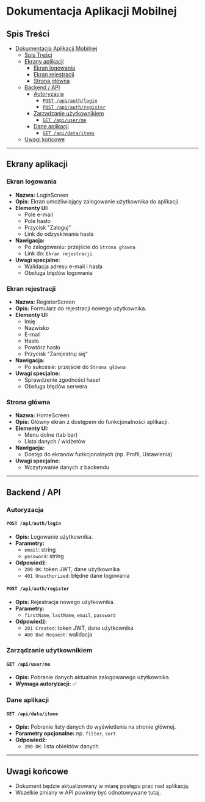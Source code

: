 # Dokumentacja Aplikacji Mobilnej

## Spis Treści
- [Dokumentacja Aplikacji Mobilnej](#dokumentacja-aplikacji-mobilnej)
  - [Spis Treści](#spis-treści)
  - [Ekrany aplikacji](#ekrany-aplikacji)
    - [Ekran logowania](#ekran-logowania)
    - [Ekran rejestracji](#ekran-rejestracji)
    - [Strona główna](#strona-główna)
  - [Backend / API](#backend--api)
    - [Autoryzacja](#autoryzacja)
      - [`POST /api/auth/login`](#post-apiauthlogin)
      - [`POST /api/auth/register`](#post-apiauthregister)
    - [Zarządzanie użytkownikiem](#zarządzanie-użytkownikiem)
      - [`GET /api/user/me`](#get-apiuserme)
    - [Dane aplikacji](#dane-aplikacji)
      - [`GET /api/data/items`](#get-apidataitems)
  - [Uwagi końcowe](#uwagi-końcowe)

---

## Ekrany aplikacji

### Ekran logowania
- **Nazwa:** LoginScreen
- **Opis:** Ekran umożliwiający zalogowanie użytkownika do aplikacji.
- **Elementy UI:**
  - Pole e-mail
  - Pole hasło
  - Przycisk "Zaloguj"
  - Link do odzyskiwania hasła
- **Nawigacja:**
  - Po zalogowaniu: przejście do `Strona główna`
  - Link do: `Ekran rejestracji`
- **Uwagi specjalne:**
  - Walidacja adresu e-mail i hasła
  - Obsługa błędów logowania

### Ekran rejestracji
- **Nazwa:** RegisterScreen
- **Opis:** Formularz do rejestracji nowego użytkownika.
- **Elementy UI:**
  - Imię
  - Nazwisko
  - E-mail
  - Hasło
  - Powtórz hasło
  - Przycisk "Zarejestruj się"
- **Nawigacja:**
  - Po sukcesie: przejście do `Strona główna`
- **Uwagi specjalne:**
  - Sprawdzenie zgodności haseł
  - Obsługa błędów serwera

### Strona główna
- **Nazwa:** HomeScreen
- **Opis:** Główny ekran z dostępem do funkcjonalności aplikacji.
- **Elementy UI:**
  - Menu dolne (tab bar)
  - Lista danych / widżetów
- **Nawigacja:**
  - Dostęp do ekranów funkcjonalnych (np. Profil, Ustawienia)
- **Uwagi specjalne:**
  - Wczytywanie danych z backendu

<!-- Dodawaj kolejne ekrany zgodnie z powyższym schematem -->

---

## Backend / API

### Autoryzacja

#### `POST /api/auth/login`
- **Opis:** Logowanie użytkownika.
- **Parametry:**
  - `email`: string
  - `password`: string
- **Odpowiedź:**
  - `200 OK`: token JWT, dane użytkownika
  - `401 Unauthorized`: błędne dane logowania

#### `POST /api/auth/register`
- **Opis:** Rejestracja nowego użytkownika.
- **Parametry:**
  - `firstName`, `lastName`, `email`, `password`
- **Odpowiedź:**
  - `201 Created`: token JWT, dane użytkownika
  - `400 Bad Request`: walidacja

### Zarządzanie użytkownikiem

#### `GET /api/user/me`
- **Opis:** Pobranie danych aktualnie zalogowanego użytkownika.
- **Wymaga autoryzacji:** ✅

### Dane aplikacji

#### `GET /api/data/items`
- **Opis:** Pobranie listy danych do wyświetlenia na stronie głównej.
- **Parametry opcjonalne:** np. `filter`, `sort`
- **Odpowiedź:**
  - `200 OK`: lista obiektów danych

<!-- Dodawaj kolejne endpointy zgodnie z powyższym schematem -->

---

## Uwagi końcowe
- Dokument będzie aktualizowany w miarę postępu prac nad aplikacją.
- Wszelkie zmiany w API powinny być odnotowywane tutaj.
